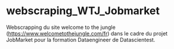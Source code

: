 # webscraping_WTJ_Jobmarket
Webscrapping du site welcome to the jungle (https://www.welcometothejungle.com/fr) dans le cadre du projet JobMarket pour la formation Dataengineer de Datascientest.
